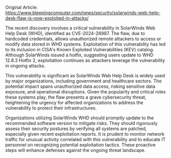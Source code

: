 Original Article: https://www.bleepingcomputer.com/news/security/solarwinds-web-help-desk-flaw-is-now-exploited-in-attacks/

The recent discovery involves a critical vulnerability in SolarWinds Web Help Desk (WHD), identified as CVE-2024-28987. The flaw, due to hardcoded credentials, allows unauthorized remote attackers to access or modify data stored in WHD systems. Exploitation of this vulnerability has led to its inclusion in CISA's Known Exploited Vulnerabilities (KEV) catalog. Although SolarWinds issued a hotfix, suggesting users update to WHD 12.8.3 Hotfix 2, exploitation continues as attackers leverage the vulnerability in ongoing attacks.

This vulnerability is significant as SolarWinds Web Help Desk is widely used by major organizations, including government and healthcare sectors. The potential impact spans unauthorized data access, risking sensitive data exposure, and operational disruptions. Given the popularity and critical roles these systems play, the flaw presents a grave cybersecurity threat, heightening the urgency for affected organizations to address the vulnerability to protect their infrastructures.

Organizations utilizing SolarWinds WHD should promptly update to the recommended software version to mitigate risks. They should rigorously assess their security postures by verifying all systems are patched, especially given recent exploitation reports. It is prudent to monitor network traffic for unusual activity correlated with this vulnerability and to educate IT personnel on recognizing potential exploitation tactics. These proactive steps will enhance defenses against the ongoing threat landscape.